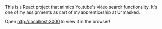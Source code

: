 This is a React project that mimics Youtube's video search functionality. It's one of my assignments as part of my apprenticeship at Unmasked.

Open [http://localhost:3000](http://localhost:3000) to view it in the browser!
